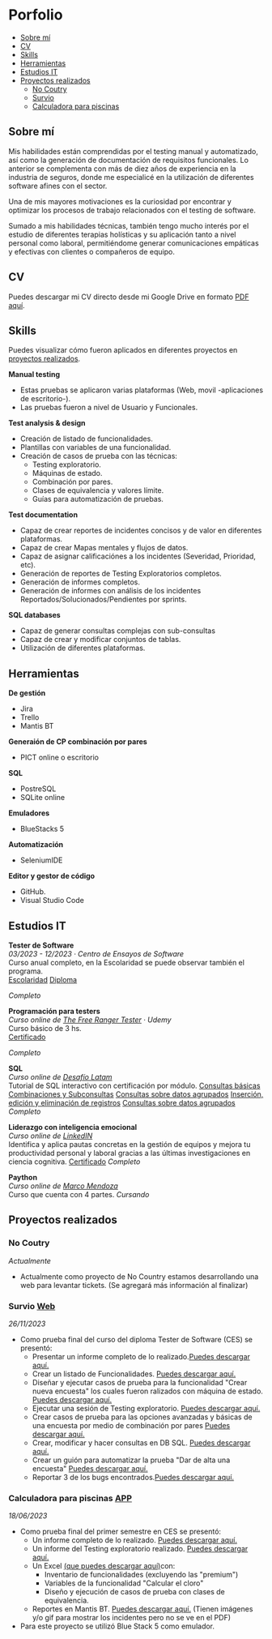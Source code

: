 
# Porfolio
- [Sobre mí](#sobre-mi)
- [CV](#cv)
- [Skills](#skills)
- [Herramientas](#herramientas)
- [Estudios IT](#estudios-it)
- [Proyectos realizados](#proyectos-realizados)
  * [No Coutry](#no-country)
  * [Survio](#survio)
  * [Calculadora para piscinas](#calculadora-para-piscinas)



## Sobre mí 

Mis habilidades están comprendidas por el testing manual y automatizado, así como la generación de documentación de requisitos funcionales. Lo anterior se complementa con más de diez años de experiencia en la industria de seguros, donde me especialicé en la utilización de diferentes software afines con el sector.

Una de mis mayores motivaciones es la curiosidad por encontrar y optimizar los procesos de trabajo relacionados con el testing de software.

Sumado a mis habilidades técnicas, también tengo mucho interés por el estudio de diferentes terapias holísticas y su aplicación tanto a nivel personal como laboral, permitiéndome generar comunicaciones empáticas y efectivas con clientes o compañeros de equipo.

## CV

Puedes descargar mi CV directo desde mi Google Drive en formato [PDF aquí](https://drive.google.com/file/d/1JbxritKUKRZi3u6_lqq2UISOeOOBTFNt/view?usp=drive_link).

## Skills

Puedes visualizar cómo fueron aplicados en diferentes proyectos en [proyectos realizados](#proyectos-realizados).

__Manual testing__
   * Estas pruebas se aplicaron varias plataformas (Web, movil -aplicaciones de escritorio-).
   * Las pruebas fueron a nivel de Usuario y Funcionales.

__Test analysis & design__
  * Creación de listado de funcionalidades.
  * Plantillas con variables de una funcionalidad.
  * Creación de casos de prueba con las técnicas:
      * Testing exploratorio.
      * Máquinas de estado.
      * Combinación por pares.
      * Clases de equivalencia y valores límite.
      * Guías para automatización de pruebas.


__Test documentation__
  * Capaz de crear reportes de incidentes concisos y de valor en diferentes plataformas.
  * Capaz de crear Mapas mentales y flujos de datos.
  * Capaz de asignar calificaciónes a los incidentes (Severidad, Prioridad, etc).
  * Generación de reportes de Testing Exploratorios completos.
  * Generación de informes completos.
  * Generación de informes con análisis de los incidentes Reportados/Solucionados/Pendientes por sprints.

__SQL databases__
  * Capaz de generar consultas complejas con sub-consultas
  * Capaz de crear y modificar conjuntos de tablas.
  * Utilización de diferentes plataformas.


## Herramientas

__De gestión__
  * Jira
  * Trello
  * Mantis BT

__Generaión de CP combinación por pares__
  * PICT online o escritorio

__SQL__
  * PostreSQL
  * SQLite online

__Emuladores__
  * BlueStacks 5

__Automatización__
  * SeleniumIDE

__Editor y gestor de código__
  * GitHub.
  * Visual Studio Code

## Estudios IT

__Tester de Software__  
*03/2023 - 12/2023 · Centro de Ensayos de Software*  
Curso anual completo, en la Escolaridad se puede observar también el programa.  
[Escolaridad](https://drive.google.com/file/d/1X10hdNje08le4_F2iDjq4WmDkIz1nL5A/view?usp=drive_link)
[Diploma](https://drive.google.com/file/d/11VKE-MV7RsGCBckkX9tUDS6Rq3WkpJDy/view?usp=drive_link)  

*Completo*


__Programación para testers__  
*Curso online de [The Free Ranger Tester](https://www.udemy.com/user/patricio-miner/) · Udemy*  
Curso básico de 3 hs.   
[Certificado](https://udemy-certificate.s3.amazonaws.com/image/UC-1fa3a0a9-69df-4932-bf8e-19948dbec4c1.jpg)

*Completo*


__SQL__  
*Curso online de [Desafío Latam](https://desafiolatam.com/)*  
Tutorial de SQL interactivo con certificación por módulo.
[Consultas básicas](https://tutorial-sql.s3.amazonaws.com/certificates/434_Silvana%20_Loureiro%20/434_11102023.png)
[Combinaciones y Subconsultas](https://tutorial-sql.s3.amazonaws.com/certificates/1106_Silvana%20_Loureiro%20/1106_31102023.png)
[Consultas sobre datos agrupados](https://tutorial-sql.s3.amazonaws.com/certificates/638_Silvana%20_Loureiro%20/638_19102023.png)
[Inserción, edición y eliminación de registros](https://tutorial-sql.s3.amazonaws.com/certificates/10376_Silvana%20_Loureiro%20/10376_27022024.png)
[Consultas sobre datos agrupados](https://tutorial-sql.s3.amazonaws.com/certificates/10457_Silvana%20_Loureiro%20/10457_27022024.png)
*Completo*

__Liderazgo con inteligencia emocional__  
*Curso online de [LinkedIN](https://www.linkedin.com/learning/liderazgo-con-inteligencia-emocional-22700687/liderazgo-con-inteligencia-emocional)*  
Identifica y aplica pautas concretas en la gestión de equipos y mejora tu productividad personal y laboral gracias a las últimas investigaciones en ciencia cognitiva.
[Certificado](https://www.linkedin.com/learning/certificates/abd0a1dd889c973f056145635c5e7b299eed4e02dc2c50107d23e50f847a994b?lipi=urn%3Ali%3Apage%3Ad_flagship3_profile_view_base_certifications_details%3BJtjB%2F6JmRZCAxOxiV4enRQ%3D%3D)
*Completo*

__Paython__  
*Curso online de [Marco Mendoza](https://www.udemy.com/user/mendoza-limon-marco-antonio/)*  
Curso que cuenta con 4 partes.
*Cursando*


## Proyectos realizados

### No Coutry 
*Actualmente*
* Actualmente como proyecto de No Country estamos desarrollando una web para levantar tickets. (Se agregará más información al finalizar)

### Survio [Web](https://www.survio.com/es/) 
*26/11/2023*
* Como prueba final del curso del diploma Tester de Software (CES) se presentó:
     * Presentar un informe completo de lo realizado.[Puedes descargar aquí.](https://drive.google.com/file/d/1j5mrW69OSZSa2gJW-0IRswRPwzCMaRs3/view?usp=drive_link)
     * Crear un listado de Funcionalidades. [Puedes descargar aquí.](https://docs.google.com/spreadsheets/d/1CKKnK93xiCpLVsCzQT0IGJfXvuR2Enrm/edit?usp=drive_link&ouid=101018078137548223868&rtpof=true&sd=true)
     * Diseñar y ejecutar casos de prueba para la funcionalidad "Crear nueva encuesta" los cuales fueron ralizados con máquina de estado. [Puedes descargar aquí.](https://docs.google.com/spreadsheets/d/1eJHZPZ8Ogl0uxVp86I5NUpo7AGeakvX-/edit?usp=drive_link&ouid=101018078137548223868&rtpof=true&sd=true)
     * Ejecutar una sesión de Testing exploratorio. [Puedes descargar aquí.](https://drive.google.com/file/d/1b_nlXcQJv5i9JP3owVSQ1Cn3jMvCSWEb/view?usp=drive_link)
     * Crear casos de prueba para las opciones avanzadas y básicas de una encuesta por medio de combinación por pares [Puedes descargar aquí.](https://drive.google.com/drive/folders/1WdTygqQrrKJhX-Gwu9oTirLSjBzX9S9s?usp=drive_link)
     * Crear, modificar y hacer consultas en DB SQL. [Puedes descargar aquí.](https://drive.google.com/drive/folders/1SIL5KrJYzlkbMX3EVhfBKRsm5k1S8YWb?usp=drive_link)
     * Crear un guión para automatizar la prueba "Dar de alta una encuesta" [Puedes descargar aquí.](https://drive.google.com/file/d/1oqq2NPeSM6HQ7YYCaXVZCj14O4tFPTeK/view?usp=drive_link)
     * Reportar 3 de los bugs encontrados.[Puedes descargar aquí.](https://drive.google.com/drive/folders/1bMxNGkDwGjeRrso6GGtg7Z3F6zmwW8_e?usp=drive_link)
  
### Calculadora para piscinas [APP](https://play.google.com/store/apps/details?id=com.israel.montero.fernando.calculadorapiscinas&hl=es_UY&gl=US&pli=1) 
*18/06/2023*
* Como prueba final del primer semestre en CES se presentó:
    * Un informe completo de lo realizado. [Puedes descargar aquí.](https://drive.google.com/file/d/1F1zBYL5n5EEjOgh21P0jths2dFHZmTYv/view?usp=drive_link)
    * Un informe del Testing exploratorio realizado. [Puedes descargar aquí.](https://drive.google.com/file/d/1ePgtQzAlbnwLO7T6_Aw3GnvbtMfX6V-L/view?usp=drive_link)
    * Un Excel [(que puedes descargar aquí)](https://docs.google.com/spreadsheets/d/14NCFKIHVks6dbk2JhaBUgh36gDz3qbs8/edit?usp=drive_link&ouid=101018078137548223868&rtpof=true&sd=true)con:
        * Inventario de funcionalidades (excluyendo las "premium")
        * Variables de la funcionalidad "Calcular el cloro"
        * Diseño y ejecución de casos de prueba con clases de equivalencia.
    * Reportes en Mantis BT. [Puedes descargar aquí.](https://drive.google.com/drive/folders/1NRtKE8Y7w53Uuwn6rriW-uIloM-JLo3K?usp=drive_link) (Tienen imágenes y/o gif para mostrar los incidentes pero no se ve en el PDF)
* Para este proyecto se utilizó Blue Stack 5 como emulador.
 
